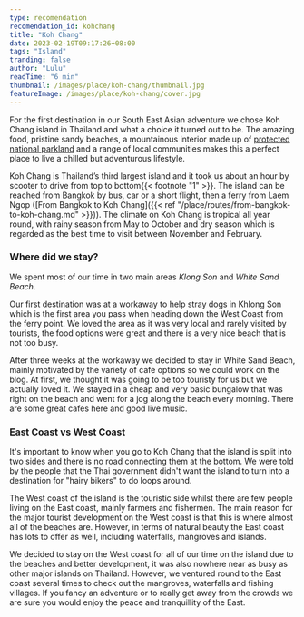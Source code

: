 ```yaml
---
type: recomendation
recomendation_id: kohchang
title: "Koh Chang"
date: 2023-02-19T09:17:26+08:00
tags: "Island"
tranding: false
author: "Lulu"
readTime: "6 min"
thumbnail: /images/place/koh-chang/thumbnail.jpg
featureImage: /images/place/koh-chang/cover.jpg
---
```


<!-- {{< boostrap-alert text="This article's main focus is to give some extra information about our favorite places. For a full set of our recommendations, check out our personal [Google Maps for Koh Chang](www.ourgooglemapwhenexists.com)" type="primary" >}} -->

For the first destination in our South East Asian adventure we chose Koh Chang island in Thailand and what a choice it turned out to be. The amazing food, pristine sandy beaches, a mountainous interior made up of [protected national parkland](https://www.thainationalparks.com/mu-ko-chang-national-park) and a range of local communities makes this a perfect place to live a chilled but adventurous lifestyle.

Koh Chang is Thailand’s third largest island and it took us about an hour by scooter to drive from top to bottom{{< footnote "1" >}}. The island can be reached from Bangkok by bus, car or a short flight, then a ferry from Laem Ngop ([From Bangkok to Koh Chang]({{< ref "/place/routes/from-bangkok-to-koh-chang.md" >}})). The climate on Koh Chang is tropical all year round, with rainy season from May to October and dry season which is regarded as the best time to visit between November and February.

### Where did we stay?

We spent most of our time in two main areas *Klong Son* and *White Sand Beach*.

Our first destination was at a workaway to help stray dogs in Khlong Son which is the first area you pass when heading down the West Coast from the ferry point. We loved the area as it was very local and rarely visited by tourists, the food options were great and there is a very nice beach that is not too busy.

After three weeks at the workaway we decided to stay in White Sand Beach, mainly motivated by the variety of cafe options so we could work on the blog. At first, we thought it was going to be too touristy for us but we actually loved it. We stayed in a cheap and very basic bungalow that was right on the beach and went for a jog along the beach every morning. There are some great cafes here and good live music.

### East Coast vs West Coast

It's important to know when you go to Koh Chang that the island is split into two sides and there is no road connecting them at the bottom. We were told by the people that the Thai government didn't want the island to turn into a destination for "hairy bikers" to do loops around.

The West coast of the island is the touristic side whilst there are few people living on the East coast, mainly farmers and fishermen. The main reason for the major tourist development on the West coast is that this is where almost all of the beaches are. However, in terms of natural beauty the East coast has lots to offer as well, including waterfalls, mangroves and islands.

We decided to stay on the West coast for all of our time on the island due to the beaches and better development, it was also nowhere near as busy as other major islands on Thailand. However, we ventured round to the East coast several times to check out the mangroves, waterfalls and fishing villages. If you fancy an adventure or to really get away from the crowds we are sure you would enjoy the peace and tranquillity of the East.
